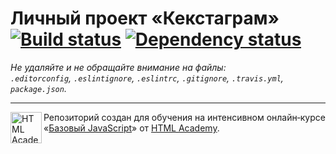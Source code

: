 # Личный проект «Кекстаграм» [![Build status][travis-image]][travis-url] [![Dependency status][dependency-image]][dependency-url]

_Не удаляйте и не обращайте внимание на файлы:_<br>
_`.editorconfig`, `.eslintignore`, `.eslintrc`, `.gitignore`, `.travis.yml`, `package.json`._

---

<a href="https://htmlacademy.ru/intensive/javascript"><img align="left" width="50" height="50" title="HTML Academy" src="https://up.htmlacademy.ru/static/img/intensive/javascript/logo-for-github.svg"></a>

Репозиторий создан для обучения на интенсивном онлайн‑курсе «[Базовый JavaScript](https://htmlacademy.ru/intensive/javascript)» от [HTML Academy](https://htmlacademy.ru).

[travis-image]: https://travis-ci.org/htmlacademy-javascript/198891-kekstagram.svg?branch=master
[travis-url]: https://travis-ci.org/htmlacademy-javascript/198891-kekstagram
[dependency-image]: https://david-dm.org/htmlacademy-javascript/198891-kekstagram.svg?style=flat-square
[dependency-url]: https://david-dm.org/htmlacademy-javascript/198891-kekstagram
